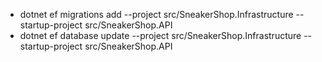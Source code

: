 - dotnet ef migrations add <MigrationName> --project src/SneakerShop.Infrastructure --startup-project src/SneakerShop.API
- dotnet ef database update --project src/SneakerShop.Infrastructure --startup-project src/SneakerShop.API